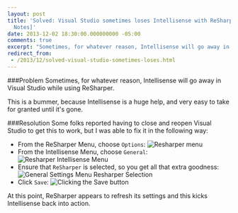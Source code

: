 ```yaml
---
layout: post
title: 'Solved: Visual Studio sometimes loses Intellisense with ReSharper 8.x [Field
  Notes]'
date: 2013-12-02 18:30:00.000000000 -05:00
comments: true
excerpt: "Sometimes, for whatever reason, Intellisense will go away in Visual Studio while using ReSharper."
redirect_from: 
 - /2013/12/solved-visual-studio-sometimes-loses.html
---
```

###Problem
Sometimes, for whatever reason, Intellisense will go away in Visual Studio while using ReSharper.

This is a bummer, because Intellisense is a huge help, and very easy to take for granted until it's gone.

###Resolution
Some folks reported having to close and reopen Visual Studio to get this to work, but I was able to fix it in the following way:


* From the ReSharper Menu, choose `Options`:
![Resharper menu]({{site.post-images}}/2013-12-02_ReSharperIssue_01.png)
* From the Intellisense Menu, choose `General`:
![Resharper Intellisense Menu]({{site.post-images}}/2013-12-02_ReSharperIssue_02.png)
* Ensure that `ReSharper` is selected, so you get all that extra goodness:
![General Settings Menu Resharper Selection]({{site.post-images}}/2013-12-02_ReSharperIssue_03.png)
* Click `Save`:
![Clicking the Save button]({{site.post-images}}/2013-12-02_ReSharperIssue_04.png)

At this point, ReSharper appears to refresh its settings and this kicks Intellisense back into action.
